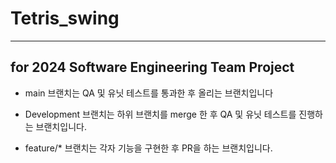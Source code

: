 # Tetris_swing
---------------------------------
for 2024 Software Engineering Team Project
---------------------------------

* main 브랜치는 QA 및 유닛 테스트를 통과한 후 올리는 브랜치입니다

* Development 브랜치는 하위 브랜치를 merge 한 후 QA 및 유닛 테스트를 진행하는 브랜치입니다.

* feature/* 브랜치는 각자 기능을 구현한 후 PR을 하는 브랜치입니다.

